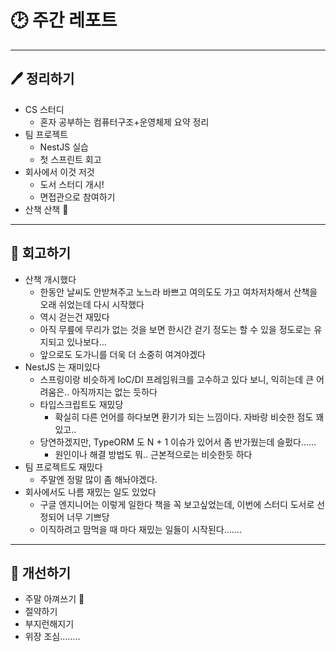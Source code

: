 # 🕑 주간 레포트

---

## 🖊 정리하기

- CS 스터디
  - 혼자 공부하는 컴퓨터구조+운영체제 요약 정리
- 팀 프로젝트
  - NestJS 실습
  - 첫 스프린트 회고
- 회사에서 이것 저것
  - 도서 스터디 개시!
  - 면접관으로 참여하기
- 산책 산책 🦵

---

## 💭 회고하기

- 산책 개시했다
  - 한동안 날씨도 안받쳐주고 노느라 바쁘고 여의도도 가고 여차저차해서 산책을 오래 쉬었는데 다시 시작했다
  - 역시 걷는건 재밌다
  - 아직 무릎에 무리가 없는 것을 보면 한시간 걷기 정도는 할 수 있을 정도로는 유지되고 있나보다…
  - 앞으로도 도가니를 더욱 더 소중히 여겨야겠다
- NestJS 는 재미있다
  - 스프링이랑 비슷하게 IoC/DI 프레임워크를 고수하고 있다 보니, 익히는데 큰 어려움은.. 아직까지는 없는 듯하다
  - 타입스크립트도 재밌당
    - 확실히 다른 언어를 하다보면 환기가 되는 느낌이다. 자바랑 비슷한 점도 꽤 있고..
  - 당연하겠지만, TypeORM 도 N + 1 이슈가 있어서 좀 반가웠는데 슬펐다……
    - 원인이나 해결 방법도 뭐.. 근본적으로는 비슷한듯 하다
- 팀 프로젝트도 재밌다
  - 주말엔 정말 많이 좀 해놔야겠다.
- 회사에서도 나름 재밌는 일도 있었다
  - 구글 엔지니어는 이렇게 일한다 책을 꼭 보고싶었는데, 이번에 스터디 도서로 선정되어 너무 기쁘당
  - 이직하려고 맘먹을 때 마다 재밌는 일들이 시작된다…….

---

## 🥊 개선하기

- 주말 아껴쓰기 🥲
- 절약하기
- 부지런해지기
- 위장 조심……..

